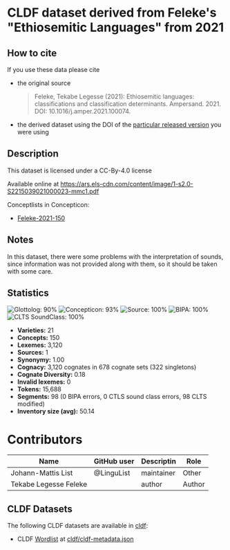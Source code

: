 # CLDF dataset derived from Feleke's "Ethiosemitic Languages" from 2021

## How to cite

If you use these data please cite
- the original source
  > Feleke, Tekabe Legesse (2021): Ethiosemitic languages: classifications and classification determinants. Ampersand. 2021. DOI: 10.1016/j.amper.2021.100074.
- the derived dataset using the DOI of the [particular released version](../../releases/) you were using

## Description


This dataset is licensed under a CC-By-4.0 license

Available online at https://ars.els-cdn.com/content/image/1-s2.0-S2215039021000023-mmc1.pdf


Conceptlists in Concepticon:
- [Feleke-2021-150](https://concepticon.clld.org/contributions/Feleke-2021-150)
## Notes

In this dataset, there were some problems with the interpretation of sounds, since information was not provided along with them, so it should be taken with some care.



## Statistics


![Glottolog: 90%](https://img.shields.io/badge/Glottolog-90%25-green.svg "Glottolog: 90%")
![Concepticon: 93%](https://img.shields.io/badge/Concepticon-93%25-green.svg "Concepticon: 93%")
![Source: 100%](https://img.shields.io/badge/Source-100%25-brightgreen.svg "Source: 100%")
![BIPA: 100%](https://img.shields.io/badge/BIPA-100%25-brightgreen.svg "BIPA: 100%")
![CLTS SoundClass: 100%](https://img.shields.io/badge/CLTS%20SoundClass-100%25-brightgreen.svg "CLTS SoundClass: 100%")

- **Varieties:** 21
- **Concepts:** 150
- **Lexemes:** 3,120
- **Sources:** 1
- **Synonymy:** 1.00
- **Cognacy:** 3,120 cognates in 678 cognate sets (322 singletons)
- **Cognate Diversity:** 0.18
- **Invalid lexemes:** 0
- **Tokens:** 15,688
- **Segments:** 98 (0 BIPA errors, 0 CTLS sound class errors, 98 CLTS modified)
- **Inventory size (avg):** 50.14

# Contributors

Name               | GitHub user | Descriptin |Role
---                | ---         | --- | ---
Johann-Mattis List | @LinguList  | maintainer | Other 
Tekabe Legesse Feleke | | author | Author




## CLDF Datasets

The following CLDF datasets are available in [cldf](cldf):

- CLDF [Wordlist](https://github.com/cldf/cldf/tree/master/modules/Wordlist) at [cldf/cldf-metadata.json](cldf/cldf-metadata.json)